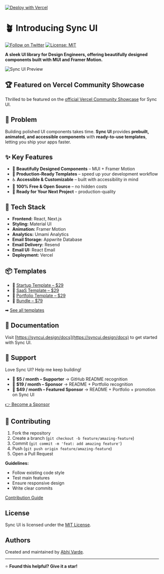 [![Deploy with Vercel](https://vercel.com/button)](https://vercel.com/new/clone?repository-url=https://github.com/AbhiVarde/abhivarde.in)

# 🪴 Introducing Sync UI

[![Follow on Twitter](https://img.shields.io/twitter/follow/syncuidesign?style=social)](https://x.com/syncuidesign)
[![License: MIT](https://img.shields.io/badge/License-MIT-yellow.svg)](https://github.com/AbhiVarde/syncui/blob/main/LICENSE.md)

**A sleek UI library for Design Engineers, offering beautifully designed components built with MUI and Framer Motion.**

![Sync UI Preview](https://github.com/user-attachments/assets/36fc6047-cf5e-4721-92e6-1d5ed2a35830)

## 🏆 Featured on Vercel Community Showcase

Thrilled to be featured on the [official Vercel Community Showcase](https://community.vercel.com/t/sync-ui-animated-ui-kit-with-mui-framer-motion-next-js-vercel/18039) for Sync UI.


## 🎯 Problem

Building polished UI components takes time. **Sync UI** provides **prebuilt, animated, and accessible components** with **ready-to-use templates**, letting you ship your apps faster.

## ✨ Key Features

- 🎨 **Beautifully Designed Components** – MUI + Framer Motion
- 📁 **Production-Ready Templates** – speed up your development workflow
- ♿ **Accessible & Customizable** – built with accessibility in mind
- 🤝 **100% Free & Open Source** – no hidden costs
- 🚀 **Ready for Your Next Project** – production-quality

## 🚀 Tech Stack

- **Frontend:** React, Next.js
- **Styling:** Material UI
- **Animation:** Framer Motion
- **Analytics:** Umami Analytics
- **Email Storage:** Appwrite Database
- **Email Delivery:** Resend
- **Email UI:** React Email
- **Deployment:** Vercel

## 📦 Templates

- 🚀 [Startup Template – $29](https://abhivarde.gumroad.com/l/startup-template-syncui)
- 🧹 [SaaS Template – $29](https://abhivarde.gumroad.com/l/saas-template-syncui)
- 🌟 [Portfolio Template – $29](https://abhivarde.gumroad.com/l/portfolio-template-syncui)
- 🧓 [Bundle – $79](https://abhivarde.gumroad.com/l/syncui-templates-bundle)

➡ [See all templates](https://syncui.design/templates)

## 📖 Documentation

Visit [https://syncui.design/docs](https://syncui.design/docs) to get started with Sync UI.

## 💖 Support

Love Sync UI? Help me keep building!

- 💚 **$5 / month – Supporter** → GitHub README recognition
- 🌟 **$19 / month – Sponsor** → README + Portfolio recognition
- 🚀 **$49 / month – Featured Sponsor** → README + Portfolio + promotion on Sync UI

[👉 Become a Sponsor](https://github.com/sponsors/AbhiVarde)

## 🤝 Contributing

1. Fork the repository
2. Create a branch (`git checkout -b feature/amazing-feature`)
3. Commit (`git commit -m 'feat: add amazing feature'`)
4. Push (`git push origin feature/amazing-feature`)
5. Open a Pull Request

**Guidelines:**

- Follow existing code style
- Test main features
- Ensure responsive design
- Write clear commits

[Contribution Guide](https://github.com/AbhiVarde/syncui/blob/main/CONTRIBUTING.md)

## License

Sync UI is licensed under the [MIT License](http://choosealicense.com/licenses/mit/).

## Authors

Created and maintained by [Abhi Varde](https://www.abhivarde.in/).

---

⭐ **Found this helpful? Give it a star!**
